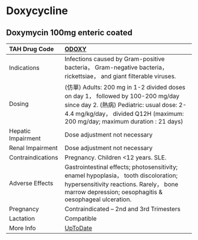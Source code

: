 # Doxycycline

## Doxymycin 100mg enteric coated

| TAH Drug Code      | [ODOXY](https://www.tahsda.org.tw/drugs/hissearch.php?drug_code=ODOXY)                                                                                                                                       |
|:-------------------|:-------------------------------------------------------------------------------------------------------------------------------------------------------------------------------------------------------------|
| Indications        | Infections caused by Gram-positive bacteria， Gram-negative bacteria， rickettsiae， and giant filterable viruses.                                                                                           |
| Dosing             | (仿單) Adults: 200 mg in 1-2 divided doses on day 1， followed by 100-200 mg/day since day 2. (熱病) Pediatric: usual dose: 2-4.4 mg/kg/day， divided Q12H (maximum: 200 mg/day; maximum duration : 21 days) |
| Hepatic Impairment | Dose adjustment not necessary                                                                                                                                                                                |
| Renal Impairment   | Dose adjustment not necessary                                                                                                                                                                                |
| Contraindications  | Pregnancy. Children <12 years. SLE.                                                                                                                                                                          |
| Adverse Effects    | Gastrointestinal effects; photosensitivity; enamel hypoplasia， tooth discoloration; hypersensitivity reactions. Rarely， bone marrow depression; oesophagitis & oesophageal ulceration.                     |
| Pregnancy          | Contraindicated – 2nd and 3rd Trimesters                                                                                                                                                                     |
| Lactation          | Compatible                                                                                                                                                                                                   |
| More Info          | [UpToDate](https://www.uptodate.com/contents/doxycycline-drug-information)                                                                                                                                   |

